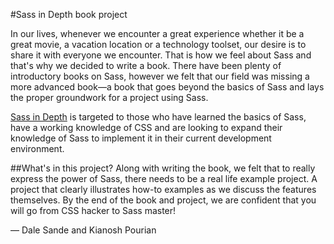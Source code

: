 #Sass in Depth book project

In our lives, whenever we encounter a great experience whether it be a great movie, a vacation location or a technology toolset, our desire is to share it with everyone we encounter. That is how we feel about Sass and that's why we decided to write a book. There have been plenty of introductory books on Sass, however we felt that our field was missing a more advanced book—a book that goes beyond the basics of Sass and lays the proper groundwork for a project using Sass.

[Sass in Depth](http://www.manning.com/dsande/) is targeted to those who have learned the basics of Sass, have a working knowledge of CSS and are looking to expand their knowledge of Sass to implement it in their current development environment.

##What's in this project?
Along with writing the book, we felt that to really express the power of Sass, there needs to be a real life example project. A project that clearly illustrates how-to examples as we discuss the features themselves. By the end of the book and project, we are confident that you will go from CSS hacker to Sass master!


— Dale Sande and Kianosh Pourian
